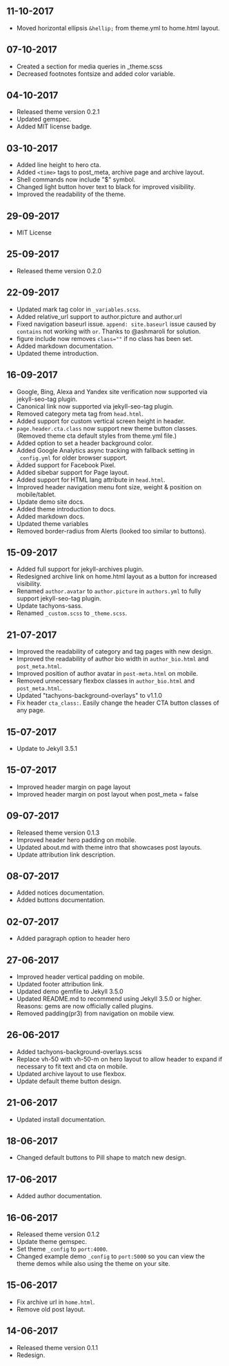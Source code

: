 ## 11-10-2017
- Moved horizontal ellipsis `&hellip;` from theme.yml to home.html layout.

## 07-10-2017
- Created a section for media queries in _theme.scss
- Decreased footnotes fontsize and added color variable.

## 04-10-2017
- Released theme version 0.2.1
- Updated gemspec.
- Added MIT license badge.

## 03-10-2017
- Added line height to hero cta.
- Added `<time>` tags to post_meta, archive page and archive layout. 
- Shell commands now include "$" symbol.
- Changed light button hover text to black for improved visibility.
- Improved the readability of the theme.

## 29-09-2017
- MIT License

## 25-09-2017
- Released theme version 0.2.0

## 22-09-2017
- Updated mark tag color in `_variables.scss`.
- Added relative_url support to author.picture and author.url
- Fixed navigation baseurl issue. `append: site.baseurl` issue caused by `contains` not working with `or`. Thanks to @ashmaroli for solution.
- figure include now removes `class=""` if no class has been set.
- Added markdown documentation.
- Updated theme introduction.

## 16-09-2017
- Google, Bing, Alexa and Yandex site verification now supported via jekyll-seo-tag plugin.
- Canonical link now supported via jekyll-seo-tag plugin.
- Removed category meta tag from `head.html`.
- Added support for custom vertical screen height in header.
- `page.header.cta.class` now support new theme button classes. (Removed theme cta default styles from theme.yml file.)
- Added option to set a header background color.
- Added Google Analytics async tracking with fallback setting in `_config.yml` for older browser support.
- Added support for Facebook Pixel.
- Added sibebar support for Page layout.
- Added support for HTML lang attribute in `head.html`.
- Improved header navigation menu font size, weight & position on mobile/tablet.
- Update demo site docs.
- Added theme introduction to docs.
- Added markdown docs.
- Updated theme variables
- Removed border-radius from Alerts (looked too similar to buttons).

## 15-09-2017
- Added full support for jekyll-archives plugin.
- Redesigned archive link on home.html layout as a button for increased visibility.
- Renamed `author.avatar` to `author.picture` in `authors.yml` to fully support jekyll-seo-tag plugin.
- Update tachyons-sass.
- Renamed `_custom.scss` to `_theme.scss`.

## 21-07-2017
- Improved the readability of category and tag pages with new design.
- Improved the readability of author bio width in `author_bio.html` and `post_meta.html`.
- Improved position of author avatar in `post-meta.html` on mobile.
- Removed unnecessary flexbox classes in `author_bio.html` and `post_meta.html`.
- Updated "tachyons-background-overlays" to v1.1.0
- Fix header `cta_class:`. Easily change the header CTA button classes of any page.

## 15-07-2017
- Update to Jekyll 3.5.1

## 15-07-2017
- Improved header margin on page layout
- Improved header margin on post layout when post_meta = false

## 09-07-2017
- Released theme version 0.1.3
- Improved header hero padding on mobile.
- Updated about.md with theme intro that showcases post layouts.
- Update attribution link description.

## 08-07-2017
- Added notices documentation.
- Added buttons documentation.

## 02-07-2017
- Added paragraph option to header hero

## 27-06-2017
- Improved header vertical padding on mobile.
- Updated footer attribution link.
- Updated demo gemfile to Jekyll 3.5.0
- Updated README.md to recommend using Jekyll 3.5.0 or higher. Reasons: gems are now officially called plugins.
- Removed padding(pr3) from navigation on mobile view. 

## 26-06-2017
- Added tachyons-background-overlays.scss
- Replace vh-50 with vh-50-m on hero layout to allow header to expand if necessary to fit text and cta on mobile.
- Updated archive layout to use flexbox.
- Update default theme button design.

## 21-06-2017
- Updated install documentation.

## 18-06-2017
- Changed default buttons to Pill shape to match new design.

## 17-06-2017
- Added author documentation.

## 16-06-2017
- Released theme version 0.1.2
- Update theme gemspec.
- Set theme `_config` to `port:4000`.
- Changed example demo `_config` to `port:5000` so you can view the theme demos while also using the theme on your site.

## 15-06-2017
- Fix archive url in `home.html`.
- Remove old post layout.

## 14-06-2017
- Released theme version 0.1.1
- Redesign.
